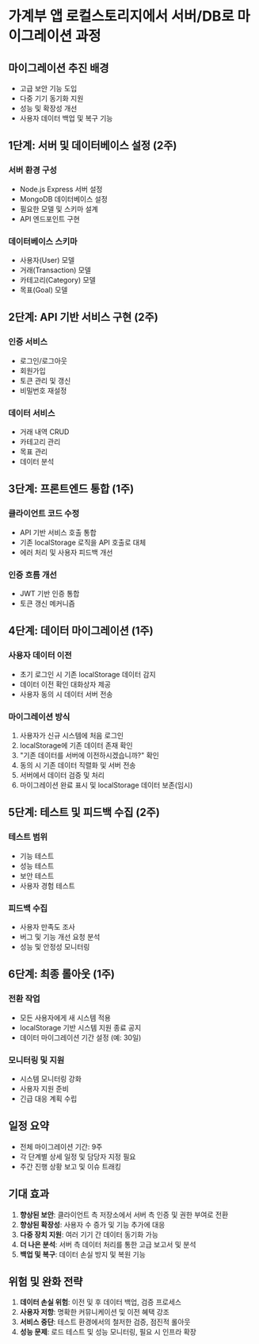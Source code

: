 # 가계부 앱 로컬스토리지에서 서버/DB로 마이그레이션 과정

## 마이그레이션 추진 배경
- 고급 보안 기능 도입
- 다중 기기 동기화 지원
- 성능 및 확장성 개선
- 사용자 데이터 백업 및 복구 기능

## 1단계: 서버 및 데이터베이스 설정 (2주)

### 서버 환경 구성
- Node.js Express 서버 설정
- MongoDB 데이터베이스 설정
- 필요한 모델 및 스키마 설계
- API 엔드포인트 구현

### 데이터베이스 스키마
- 사용자(User) 모델
- 거래(Transaction) 모델
- 카테고리(Category) 모델
- 목표(Goal) 모델

## 2단계: API 기반 서비스 구현 (2주)

### 인증 서비스
- 로그인/로그아웃
- 회원가입
- 토큰 관리 및 갱신
- 비밀번호 재설정

### 데이터 서비스
- 거래 내역 CRUD
- 카테고리 관리
- 목표 관리
- 데이터 분석

## 3단계: 프론트엔드 통합 (1주)

### 클라이언트 코드 수정
- API 기반 서비스 호출 통합
- 기존 localStorage 로직을 API 호출로 대체
- 에러 처리 및 사용자 피드백 개선

### 인증 흐름 개선
- JWT 기반 인증 통합
- 토큰 갱신 메커니즘

## 4단계: 데이터 마이그레이션 (1주)

### 사용자 데이터 이전
- 초기 로그인 시 기존 localStorage 데이터 감지
- 데이터 이전 확인 대화상자 제공
- 사용자 동의 시 데이터 서버 전송

### 마이그레이션 방식
1. 사용자가 신규 시스템에 처음 로그인
2. localStorage에 기존 데이터 존재 확인
3. "기존 데이터를 서버에 이전하시겠습니까?" 확인
4. 동의 시 기존 데이터 직렬화 및 서버 전송
5. 서버에서 데이터 검증 및 처리
6. 마이그레이션 완료 표시 및 localStorage 데이터 보존(임시)

## 5단계: 테스트 및 피드백 수집 (2주)

### 테스트 범위
- 기능 테스트
- 성능 테스트
- 보안 테스트
- 사용자 경험 테스트

### 피드백 수집
- 사용자 만족도 조사
- 버그 및 기능 개선 요청 분석
- 성능 및 안정성 모니터링

## 6단계: 최종 롤아웃 (1주)

### 전환 작업
- 모든 사용자에게 새 시스템 적용
- localStorage 기반 시스템 지원 종료 공지
- 데이터 마이그레이션 기간 설정 (예: 30일)

### 모니터링 및 지원
- 시스템 모니터링 강화
- 사용자 지원 준비
- 긴급 대응 계획 수립

## 일정 요약
- 전체 마이그레이션 기간: 9주
- 각 단계별 상세 일정 및 담당자 지정 필요
- 주간 진행 상황 보고 및 이슈 트래킹

## 기대 효과
1. **향상된 보안**: 클라이언트 측 저장소에서 서버 측 인증 및 권한 부여로 전환
2. **향상된 확장성**: 사용자 수 증가 및 기능 추가에 대응
3. **다중 장치 지원**: 여러 기기 간 데이터 동기화 가능
4. **더 나은 분석**: 서버 측 데이터 처리를 통한 고급 보고서 및 분석
5. **백업 및 복구**: 데이터 손실 방지 및 복원 기능

## 위험 및 완화 전략
1. **데이터 손실 위험**: 이전 및 후 데이터 백업, 검증 프로세스
2. **사용자 저항**: 명확한 커뮤니케이션 및 이전 혜택 강조
3. **서비스 중단**: 테스트 환경에서의 철저한 검증, 점진적 롤아웃
4. **성능 문제**: 로드 테스트 및 성능 모니터링, 필요 시 인프라 확장
